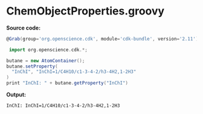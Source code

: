 # ChemObjectProperties.groovy
**Source code:**
```groovy
@Grab(group='org.openscience.cdk', module='cdk-bundle', version='2.11')

 import org.openscience.cdk.*;

butane = new AtomContainer();
butane.setProperty(
  "InChI", "InChI=1/C4H10/c1-3-4-2/h3-4H2,1-2H3"
)
print "InChI: " + butane.getProperty("InChI")
```
**Output:**
```plain
InChI: InChI=1/C4H10/c1-3-4-2/h3-4H2,1-2H3
```
